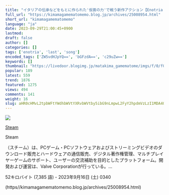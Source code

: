 ```yaml
---
title: "イタリアの伝承などをもとに作られた'仮面の力'で戦う新作アクション【Enotria The Last Song (エノトリア：ザ ラスト ソング)】2024年春発売へ "
full_url: "https://kimamagamematomemo.blog.jp/archives/25008954.html"
short_url: "kimamagamematomemo"
language: "ja"
date: 2023-09-29T21:00:45+0900
lastmod: 
draft: false
author: []
categories: []
tags: ['enotria', 'last', 'song']
encoded_tags: ['ZW5vdHJpYQ==', 'bGFzdA==', 'c29uZw==']
keywords: []
thumbnail: "https://livedoor.blogimg.jp/matakima_gamematome/imgs/f/0/f01f9bb2-s.jpg"
popular: 189
latest: 559
trend: 1876
featured: 1275
views: 494
comments: 141
weight: 16
slug: aHR0cHMvL2tpbWFtYWdhbWVtYXRvbWVtby5ibG9nLmpwL2FyY2hpdmVzLzI1MDA4OTU0Lmh0bWw=
---
```


![](https://livedoor.blogimg.jp/matakima_gamematome/imgs/f/0/f01f9bb2-s.jpg)

<div><a target='_blank' href='https//ja.wikipedia.org/wiki/Steam' title='Steam'><p>Steam</p></a> <p class='searchresult'><p>Steam</p>（スチーム）は、PCゲーム・PCソフトウェアおよびストリーミングビデオのダウンロード販売とハードウェアの通信販売、デジタル著作権管理、マルチプレイヤーゲームのサポート、ユーザーの交流補助を目的としたプラットフォーム。開発および運営は、Valve Corporationが行っている。…</p> <p class='mw-search-result-data'>52キロバイト (7,385 語) - 2023年9月16日 (土) 0340</p></div>

(https//kimamagamematomemo.blog.jp/archives/25008954.html)

